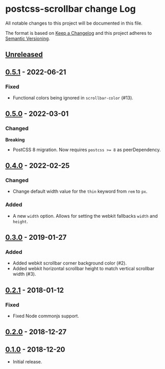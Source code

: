 # postcss-scrollbar change Log

All notable changes to this project will be documented in this file.

The format is based on [Keep a Changelog](http://keepachangelog.com/)
and this project adheres to [Semantic Versioning](http://semver.org/).

## [Unreleased]

## [0.5.1] - 2022-06-21
### Fixed
  * Functional colors being ignored in `scrollbar-color` (#13).

## [0.5.0] - 2022-03-01
### Changed
  **Breaking**
  * PostCSS 8 migration.
    Now requires `postcss >= 8` as peerDependency.

## [0.4.0] - 2022-02-25
### Changed
  * Change default width value for the `thin` keyword from `rem` to `px`.

### Added
  * A new `width` option.
    Allows for setting the webkit fallbacks `width` and `height`.

## [0.3.0] - 2019-01-27
### Added
 * Added webkit scrollbar corner background color (#2).
 * Added webkit horizontal scrollbar height to match vertical scrollbar width (#3).

## [0.2.1] - 2018-01-12
### Fixed
  * Fixed Node commonjs support.

## [0.2.0] - 2018-12-27
## [0.1.0] - 2018-12-20
- Initial release.

[unreleased]: https://github.com/pascalduez/postcss-scrollbar/compare/0.5.1...HEAD
[0.5.1]: https://github.com/pascalduez/postcss-scrollbar/releases/tag/0.5.1
[0.5.0]: https://github.com/pascalduez/postcss-scrollbar/releases/tag/0.5.0
[0.4.0]: https://github.com/pascalduez/postcss-scrollbar/releases/tag/0.4.0
[0.3.0]: https://github.com/pascalduez/postcss-scrollbar/releases/tag/0.3.0
[0.2.1]: https://github.com/pascalduez/postcss-scrollbar/releases/tag/0.2.1
[0.2.0]: https://github.com/pascalduez/postcss-scrollbar/releases/tag/0.2.0
[0.1.0]: https://github.com/pascalduez/postcss-scrollbar/releases/tag/0.1.0
